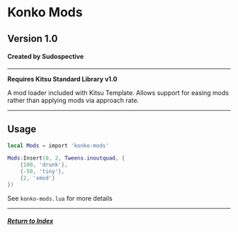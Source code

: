 # Konko Mods
## Version 1.0
#### Created by Sudospective

---
**Requires Kitsu Standard Library v1.0**

A mod loader included with Kitsu Template. Allows support for easing mods rather than applying mods via approach rate.

---
## Usage
```lua
local Mods = import 'konko-mods'

Mods:Insert(0, 2, Tweens.inoutquad, {
	{100, 'drunk'},
	{-50, 'tiny'},
	{2, 'xmod'}
})
```

See `konko-mods.lua` for more details

---
##### [Return to Index](../index.md)